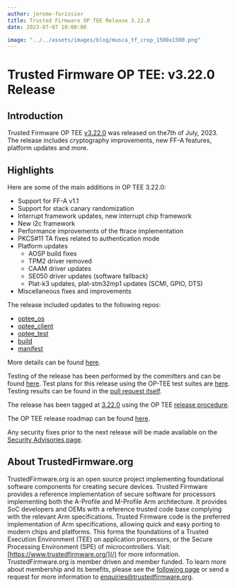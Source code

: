 ```yaml
---
author: jerome-forissier
title: Trusted Firmware OP TEE Release 3.22.0
date: 2023-07-07 10:00:00

image: "../../assets/images/blog/musca_tf_crop_1500x1500.png"
---
```


# **Trusted Firmware OP TEE: v3.22.0 Release**

## Introduction

Trusted Firmware OP TEE [v3.22.0](https://github.com/OP-TEE/optee_os/blob/3.22.0/CHANGELOG.md) was released on the7th of July, 2023. The release includes cryptography improvements, new FF-A features, platform updates and more.

## Highlights

Here are some of the main additions in OP TEE 3.22.0:

- Support for FF-A v1.1
- Support for stack canary randomization
- Interrupt framework updates, new interrupt chip framework
- New i2c framework
- Performance improvements of the ftrace implementation
- PKCS#11 TA fixes related to authentication mode
- Platform updates
  - AOSP build fixes
  - TPM2 driver removed
  - CAAM driver updates
  - SE050 driver updates (software fallback)
  - Plat-k3 updates, plat-stm32mp1 updates (SCMI, GPIO, DTS)
- Miscellaneous fixes and improvements

The release included updates to the following repos:

- [optee_os](https://optee.readthedocs.io/en/latest/building/gits/optee_os.html#optee-os)
- [optee_client](https://optee.readthedocs.io/en/latest/building/gits/optee_client.html#optee-client)
- [optee_test](https://optee.readthedocs.io/en/latest/building/gits/optee_test.html#optee-test)
- [build](https://optee.readthedocs.io/en/latest/building/gits/build.html#build)
- [manifest](https://optee.readthedocs.io/en/latest/building/gits/build.html#manifests)

More details can be found [here](https://github.com/OP-TEE/optee_os/blob/3.22.0/CHANGELOG.md).

Testing of the release has been performed by the committers and can be found [here](https://github.com/OP-TEE/optee_os/commit/001ace6655dd6bb9cbe31aa31b4ba69746e1a1d9). Test plans for this release using the OP-TEE test suites are [here](https://optee.readthedocs.io/en/latest/building/gits/optee_test.html). Testing results can be found in the [pull request itself](https://github.com/OP-TEE/optee_os/pull/6125).

The release has been tagged at [3.22.0](https://github.com/OP-TEE/optee_os/releases/tag/3.22.0) using the OP TEE [release procedure](https://optee.readthedocs.io/en/latest/general/releases.html#release-procedure).

The OP TEE release roadmap can be found [here](https://optee.readthedocs.io/en/latest/general/releases.html).

Any security fixes prior to the next release will be made available on the [Security Advisories page](https://github.com/OP-TEE/optee_os/security/advisories?state=published).

## About TrustedFirmware.org

TrustedFirmware.org is an open source project implementing foundational software components for creating secure devices. Trusted Firmware provides a reference implementation of secure software for processors implementing both the A-Profile and M-Profile Arm architecture. It provides SoC developers and OEMs with a reference trusted code base complying with the relevant Arm specifications. Trusted Firmware code is the preferred implementation of Arm specifications, allowing quick and easy porting to modern chips and platforms. This forms the foundations of a Trusted Execution Environment (TEE) on application processors, or the Secure Processing Environment (SPE) of microcontrollers. Visit: [https://www.trustedfirmware.org/](/) for more information.
TrustedFirmware.org is member driven and member funded. To learn more about membership and its benefits, please see the [following page](/about) or send a request for more information to [enquiries@trustedfirmware.org](mailto:enquiries@trustedfirmware.org).
